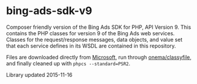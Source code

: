 bing-ads-sdk-v9
===============

Composer friendly version of the Bing Ads SDK for PHP, API Version 9. This contains the PHP classes for version 9 of the Bing Ads web services. Classes for the request/response messages, data objects, and value set that each service defines in its WSDL are contained in this repository.

Files are downloaded directly from [Microsoft](http://go.microsoft.com/fwlink/?LinkId=329042), run through [onema/classyfile](https://github.com/onema/classyfile), and finally cleaned up with `phpcs --standard=PSR2`.

Library updated 2015-11-16
